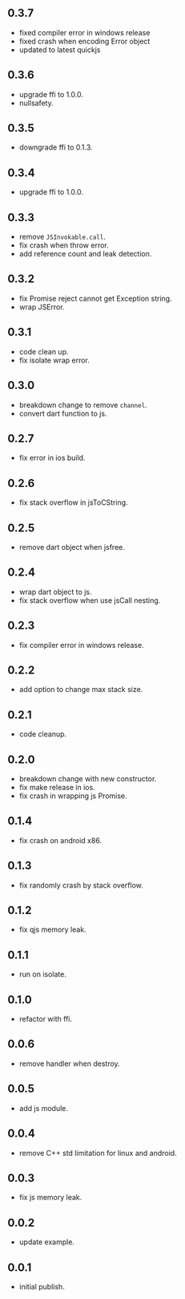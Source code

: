<!--
 * @Description: 
 * @Author: ekibun
 * @Date: 2020-08-08 08:16:50
 * @LastEditors: ekibun
 * @LastEditTime: 2020-12-02 11:36:40
-->

## 0.3.7

* fixed compiler error in windows release
* fixed crash when encoding Error object
* updated to latest quickjs

## 0.3.6

* upgrade ffi to 1.0.0.
* nullsafety.

## 0.3.5

* downgrade ffi to 0.1.3.

## 0.3.4

* upgrade ffi to 1.0.0.

## 0.3.3

* remove `JSInvokable.call`.
* fix crash when throw error.
* add reference count and leak detection.

## 0.3.2

* fix Promise reject cannot get Exception string.
* wrap JSError.

## 0.3.1

* code clean up.
* fix isolate wrap error.

## 0.3.0

* breakdown change to remove `channel`.
* convert dart function to js.

## 0.2.7

* fix error in ios build.

## 0.2.6

* fix stack overflow in jsToCString.

## 0.2.5

* remove dart object when jsfree.

## 0.2.4

* wrap dart object to js.
* fix stack overflow when use jsCall nesting.

## 0.2.3

* fix compiler error in windows release.

## 0.2.2

* add option to change max stack size.

## 0.2.1

* code cleanup.

## 0.2.0

* breakdown change with new constructor.
* fix make release in ios.
* fix crash in wrapping js Promise.

## 0.1.4

* fix crash on android x86.

## 0.1.3

* fix randomly crash by stack overflow.

## 0.1.2

* fix qjs memory leak.

## 0.1.1

* run on isolate.

## 0.1.0

* refactor with ffi.

## 0.0.6

* remove handler when destroy.

## 0.0.5

* add js module.

## 0.0.4

* remove C++ std limitation for linux and android.

## 0.0.3

* fix js memory leak.

## 0.0.2

* update example.

## 0.0.1

* initial publish.
